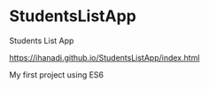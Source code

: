# StudentsListApp
Students List App

https://ihanadi.github.io/StudentsListApp/index.html

My first project using ES6

